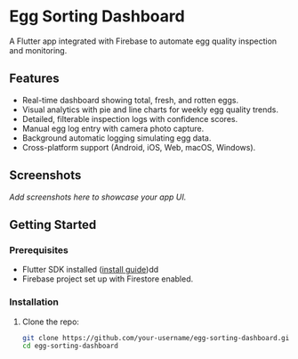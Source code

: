 # Egg Sorting Dashboard

A Flutter app integrated with Firebase to automate egg quality inspection and monitoring.

## Features

- Real-time dashboard showing total, fresh, and rotten eggs.
- Visual analytics with pie and line charts for weekly egg quality trends.
- Detailed, filterable inspection logs with confidence scores.
- Manual egg log entry with camera photo capture.
- Background automatic logging simulating egg data.
- Cross-platform support (Android, iOS, Web, macOS, Windows).

## Screenshots

*Add screenshots here to showcase your app UI.*

## Getting Started

### Prerequisites

- Flutter SDK installed ([install guide](https://flutter.dev/docs/get-started/install))dd
- Firebase project set up with Firestore enabled.

### Installation

1. Clone the repo:
   ```bash
   git clone https://github.com/your-username/egg-sorting-dashboard.git
   cd egg-sorting-dashboard
